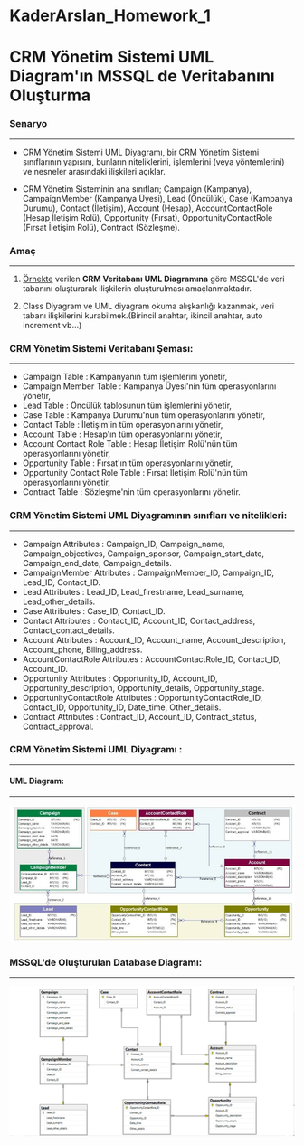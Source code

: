 # KaderArslan_Homework_1
# CRM Yönetim Sistemi UML Diagram'ın MSSQL de Veritabanını Oluşturma

### Senaryo
---
* CRM Yönetim Sistemi UML Diyagramı, bir CRM Yönetim Sistemi sınıflarının yapısını, bunların niteliklerini, işlemlerini (veya yöntemlerini) ve nesneler arasındaki ilişkileri açıklar. 

* CRM Yönetim Sisteminin ana sınıfları; Campaign (Kampanya), CampaignMember (Kampanya Üyesi), Lead (Öncülük), Case (Kampanya Durumu), Contact (İletişim), Account (Hesap), AccountContactRole (Hesap İletişim Rolü), Opportunity (Fırsat), OpportunityContactRole (Fırsat İletişim Rolü), Contract (Sözleşme).

### Amaç
---
1. [Örnekte](https://www.google.com/imgres?imgurl=https%3A%2F%2Fsoft-builder.com%2Fwp-content%2Fuploads%2F2020%2F06%2FCRM-er-diagram.jpg&imgrefurl=https%3A%2F%2Fsoft-builder.com%2Fcrm-database-model-example%2F&tbnid=ypU4LSo4GUPAwM&vet=12ahUKEwjI0tG3q5j3AhVn7rsIHQ6UCLgQMygBegUIARCzAQ..i&docid=nGG6yVxJASl6yM&w=1100&h=530&q=crm%20database%20uml%20diagram&hl=tr&ved=2ahUKEwjI0tG3q5j3AhVn7rsIHQ6UCLgQMygBegUIARCzAQ "Satış ve Envanter Yönetim Sistemi Sınıf Diyagramı") verilen **CRM Veritabanı UML Diagramına** göre MSSQL'de veri tabanını oluşturarak ilişkilerin oluşturulması amaçlanmaktadır.

1. Class Diyagram ve UML diyagram okuma alışkanlığı kazanmak, veri tabanı ilişkilerini kurabilmek.(Birincil anahtar, ikincil anahtar, auto increment vb...)

### CRM Yönetim Sistemi Veritabanı Şeması:
---
* Campaign Table : Kampanyanın tüm işlemlerini yönetir,
* Campaign Member Table : Kampanya Üyesi'nin tüm operasyonlarını yönetir,
* Lead Table : Öncülük tablosunun tüm işlemlerini yönetir,
* Case Table : Kampanya Durumu'nun tüm operasyonlarını yönetir,
* Contact Table : İletişim'in tüm operasyonlarını yönetir,
* Account Table : Hesap'ın tüm operasyonlarını yönetir,
* Account Contact Role Table : Hesap İletişim Rolü'nün tüm operasyonlarını yönetir,
* Opportunity Table : Fırsat'ın tüm operasyonlarını yönetir,
* Opportunity Contact Role Table : Fırsat İletişim Rolü'nün tüm operasyonlarını yönetir,
* Contract Table : Sözleşme'nin tüm operasyonlarını yönetir.

### CRM Yönetim Sistemi UML Diyagramının sınıfları ve nitelikleri:
---
* Campaign Attributes : Campaign_ID, Campaign_name, Campaign_objectives, Campaign_sponsor, Campaign_start_date, Campaign_end_date, Campaign_details.
* CampaignMember Attributes : CampaignMember_ID, Campaign_ID, Lead_ID, Contact_ID.
* Lead Attributes : Lead_ID, Lead_firestname, Lead_surname, Lead_other_details.
* Case Attributes : Case_ID, Contact_ID.
* Contact Attributes : Contact_ID, Account_ID, Contact_address, Contact_contact_details.
* Account Attributes : Account_ID, Account_name, Account_description, Account_phone, Biling_address.
* AccountContactRole Attributes : AccountContactRole_ID, Contact_ID, Account_ID.
* Opportunity Attributes : Opportunity_ID, Account_ID, Opportunity_description, Opportunity_details, Opportunity_stage.
* OpportunityContactRole Attributes : OpportunityContactRole_ID, Contact_ID, Opportunity_ID, Date_time, Other_details.
* Contract Attributes : Contract_ID, Account_ID, Contract_status, Contract_approval.

### CRM Yönetim Sistemi UML Diyagramı :
---
#### UML Diagram:
---
![UML Diagramı](https://github.com/KaderArslan/Campaign_SQL_Database/blob/main/Campaign_UML_Diagram.jpg)

### MSSQL'de Oluşturulan Database Diagramı:
---
![Database Diagramı](https://github.com/KaderArslan/Campaign_SQL_Database/blob/main/Campaign_Database_Diagram.png)

